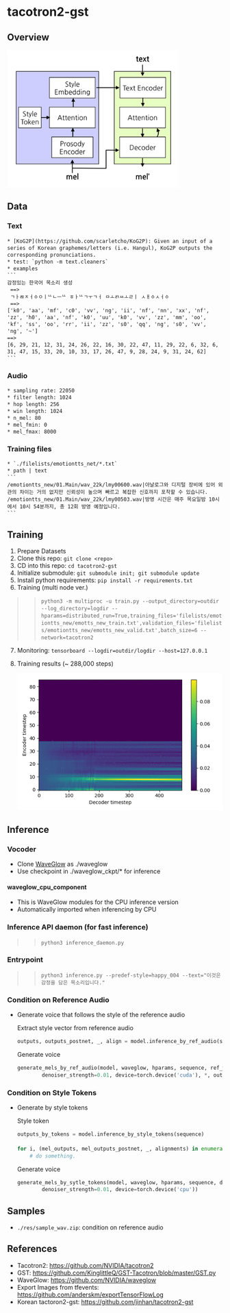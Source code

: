 # tacotron2-gst

## Overview
<img src="./res/overview.png" width="400">

## Data
### Text
    * [KoG2P](https://github.com/scarletcho/KoG2P): Given an input of a series of Korean graphemes/letters (i.e. Hangul), KoG2P outputs the corresponding pronunciations.
    * test: `python -m text.cleaners`
    * examples
    ```
    감정있는 한국어 목소리 생성
     ==>
     ㄱㅏㄻㅈㅓㆁㅇㅣᄔㄴㅡᄔ ㅎㅏᄔㄱㅜㄱㅓ ㅁㅗㄺㅆㅗㄹㅣ ㅅㅐㆁㅅㅓㆁ
     ==>
    ['k0', 'aa', 'mf', 'c0', 'vv', 'ng', 'ii', 'nf', 'nn', 'xx', 'nf', 'zz', 'h0', 'aa', 'nf', 'k0', 'uu', 'k0', 'vv', 'zz', 'mm', 'oo', 'kf', 'ss', 'oo', 'rr', 'ii', 'zz', 's0', 'qq', 'ng', 's0', 'vv', 'ng', '~']
    ==>
    [6, 29, 21, 12, 31, 24, 26, 22, 16, 30, 22, 47, 11, 29, 22, 6, 32, 6, 31, 47, 15, 33, 20, 10, 33, 17, 26, 47, 9, 28, 24, 9, 31, 24, 62] 
    ```
### Audio
    * sampling rate: 22050
    * filter length: 1024
    * hop length: 256
    * win length: 1024
    * n_mel: 80
    * mel_fmin: 0
    * mel_fmax: 8000

### Training files
    * `./filelists/emotiontts_net/*.txt`
    * path | text
    ```
    /emotiontts_new/01.Main/wav_22k/lmy00600.wav|아날로그와 디지털 장비에 있어 외관의 차이는 거의 없지만 신뢰성이 높으며 빠르고 복잡한 신호까지 포착할 수 있습니다.
    /emotiontts_new/01.Main/wav_22k/lmy00503.wav|방영 시간은 매주 목요일밤 10시에서 10시 54분까지, 총 12회 방영 예정입니다.
    ```

## Training
1. Prepare Datasets
2. Clone this repo: `git clone <repo>`
3. CD into this repo: `cd tacotron2-gst`
4. Initialize submodule: `git submodule init; git submodule update`
5. Install python requirements: `pip install -r requirements.txt`
6. Training (multi node ver.)
>> `python3 -m multiproc -u train.py --output_directory=outdir --log_directory=logdir --hparams=distributed_run=True,training_files='filelists/emotiontts_new/emotts_new_train.txt',validation_files='filelists/emotiontts_new/emotts_new_valid.txt',batch_size=6 --network=tacotron2`
7. Monitoring: `tensorboard --logdir=outdir/logdir --host=127.0.0.1`
8. Training results (~ 288,000 steps)

   ![alignment](./res/alignment.gif)

## Inference
### Vocoder
- Clone [WaveGlow](https://github.com/NVIDIA/waveglow) as ./waveglow
- Use checkpoint in ./waveglow_ckpt/* for inference

#### waveglow_cpu_component
- This is WaveGlow modules for the CPU inference version
- Automatically imported when inferencing by CPU

### Inference API daemon (for fast inference)
>> `python3 inference_daemon.py`

### Entrypoint
>> `python3 inference.py --predef-style=happy_004 --text="이것은 감정을 담은 목소리입니다."`
    
### Condition on Reference Audio
- Generate voice that follows the style of the reference audio

    Extract style vector from reference audio

    ```python
    outputs, outputs_postnet, _, align = model.inference_by_ref_audio(sequence, ref_audio_mel)
    ```
    
    Generate voice
    ```python
    generate_mels_by_ref_audio(model, waveglow, hparams, sequence, ref_wav, denoiser, 
            denoiser_strength=0.01, device=torch.device('cuda'), *, outpath='output.wav')
    ```

### Condition on Style Tokens
- Generate by style tokens  

    Style token
    ```python
    outputs_by_tokens = model.inference_by_style_tokens(sequence)

    for i, (mel_outputs, mel_outputs_postnet, _, alignments) in enumerate(outputs_by_tokens):
        # do something.
    ```
    
    Generate voice
    ```python
    generate_mels_by_sytle_tokens(model, waveglow, hparams, sequence, denoiser, 
            denoiser_strength=0.01, device=torch.device('cpu'))
    ```

## Samples
- `./res/sample_wav.zip`: condition on reference audio

## References
- Tacotron2: https://github.com/NVIDIA/tacotron2
- GST: https://github.com/KinglittleQ/GST-Tacotron/blob/master/GST.py
- WaveGlow: https://github.com/NVIDIA/waveglow
- Export Images from tfevents: https://github.com/anderskm/exportTensorFlowLog
- Korean tactoron2-gst: https://github.com/jinhan/tacotron2-gst

